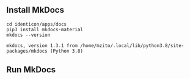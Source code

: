 
## Install MkDocs ##

~~~
cd identicon/apps/docs
pip3 install mkdocs-material
mkdocs --version
~~~
~~~
mkdocs, version 1.3.1 from /home/mzito/.local/lib/python3.8/site-packages/mkdocs (Python 3.8)
~~~

## Run MkDocs ##

